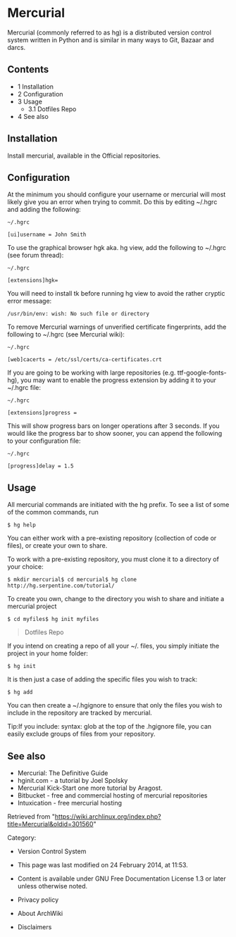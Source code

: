 Mercurial
=========

Mercurial (commonly referred to as hg) is a distributed version control
system written in Python and is similar in many ways to Git, Bazaar and
darcs.

Contents
--------

-   1 Installation
-   2 Configuration
-   3 Usage
    -   3.1 Dotfiles Repo
-   4 See also

Installation
------------

Install mercurial, available in the Official repositories.

Configuration
-------------

At the minimum you should configure your username or mercurial will most
likely give you an error when trying to commit. Do this by editing
~/.hgrc and adding the following:

    ~/.hgrc

    [ui]username = John Smith

To use the graphical browser hgk aka. hg view, add the following to
~/.hgrc (see forum thread):

    ~/.hgrc

    [extensions]hgk=

You will need to install tk before running hg view to avoid the rather
cryptic error message:

    /usr/bin/env: wish: No such file or directory

To remove Mercurial warnings of unverified certificate fingerprints, add
the following to ~/.hgrc (see Mercurial wiki):

    ~/.hgrc

    [web]cacerts = /etc/ssl/certs/ca-certificates.crt

If you are going to be working with large repositories (e.g.
ttf-google-fonts-hg), you may want to enable the progress extension by
adding it to your ~/.hgrc file:

    ~/.hgrc

    [extensions]progress =

This will show progress bars on longer operations after 3 seconds. If
you would like the progress bar to show sooner, you can append the
following to your configuration file:

    ~/.hgrc

    [progress]delay = 1.5

Usage
-----

All mercurial commands are initiated with the hg prefix. To see a list
of some of the common commands, run

    $ hg help

You can either work with a pre-existing repository (collection of code
or files), or create your own to share.

To work with a pre-existing repository, you must clone it to a directory
of your choice:

    $ mkdir mercurial$ cd mercurial$ hg clone http://hg.serpentine.com/tutorial/

To create you own, change to the directory you wish to share and
initiate a mercurial project

    $ cd myfiles$ hg init myfiles

> Dotfiles Repo

If you intend on creating a repo of all your ~/. files, you simply
initiate the project in your home folder:

    $ hg init

It is then just a case of adding the specific files you wish to track:

    $ hg add 

You can then create a ~/.hgignore to ensure that only the files you wish
to include in the repository are tracked by mercurial.

Tip:If you include: syntax: glob at the top of the .hgignore file, you
can easily exclude groups of files from your repository.

See also
--------

-   Mercurial: The Definitive Guide
-   hginit.com - a tutorial by Joel Spolsky
-   Mercurial Kick-Start one more tutorial by Aragost.
-   Bitbucket - free and commercial hosting of mercurial repositories
-   Intuxication - free mercurial hosting

Retrieved from
"https://wiki.archlinux.org/index.php?title=Mercurial&oldid=301560"

Category:

-   Version Control System

-   This page was last modified on 24 February 2014, at 11:53.
-   Content is available under GNU Free Documentation License 1.3 or
    later unless otherwise noted.
-   Privacy policy
-   About ArchWiki
-   Disclaimers
